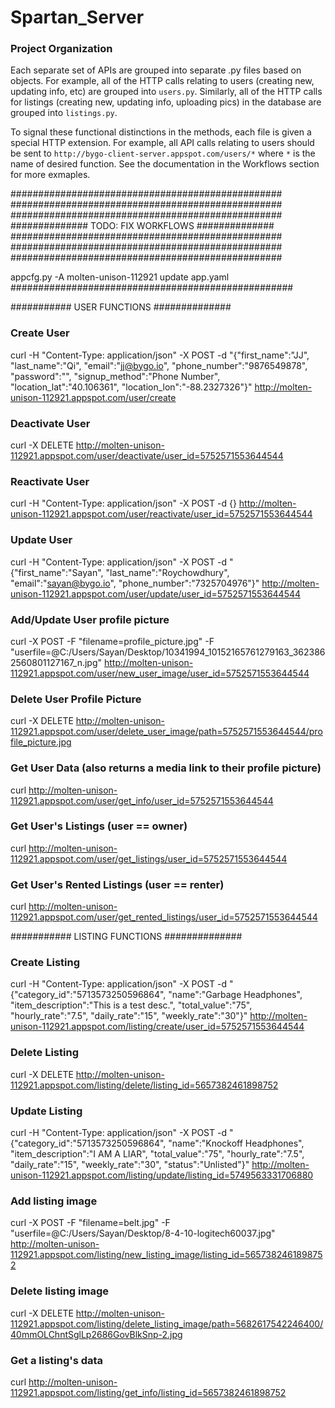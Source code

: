 # Spartan_Server

### Project Organization
Each separate set of APIs are grouped into separate .py files based on objects. For example, all of the HTTP calls relating to users (creating new, updating info, etc)
are grouped into `users.py`. Similarly, all of the HTTP calls for listings (creating new, updating info, uploading pics) in the database are grouped into `listings.py`. 

To signal these functional distinctions in the methods, each file is given a special HTTP extension. For example, all API calls relating to users should be sent to `http://bygo-client-server.appspot.com/users/*` where `*` is the name of desired function. See the documentation in the Workflows section for more exmaples.



#################################################
#################################################
#################################################
############## TODO: FIX WORKFLOWS ##############
#################################################
#################################################
#################################################


appcfg.py -A molten-unison-112921 update app.yaml 
###################################################

########### USER FUNCTIONS ##############
### Create User
curl -H "Content-Type: application/json" -X POST -d "{\"first_name\":\"JJ\", \"last_name\":\"Qi\", \"email\":\"jj@bygo.io\", \"phone_number\":\"9876549878\", \"password\":\"\", \"signup_method\":\"Phone Number\", \"location_lat\":\"40.106361\", \"location_lon\":\"-88.2327326\"}" http://molten-unison-112921.appspot.com/user/create

### Deactivate User
curl -X DELETE http://molten-unison-112921.appspot.com/user/deactivate/user_id=5752571553644544

### Reactivate User
curl -H "Content-Type: application/json" -X POST -d {} http://molten-unison-112921.appspot.com/user/reactivate/user_id=5752571553644544

### Update User
curl -H "Content-Type: application/json" -X POST -d "{\"first_name\":\"Sayan\", \"last_name\":\"Roychowdhury\", \"email\":\"sayan@bygo.io\", \"phone_number\":\"7325704976\"}" http://molten-unison-112921.appspot.com/user/update/user_id=5752571553644544

### Add/Update User profile picture
curl -X POST -F "filename=profile_picture.jpg" -F "userfile=@C:/Users/Sayan/Desktop/10341994_10152165761279163_3623862560801127167_n.jpg" http://molten-unison-112921.appspot.com/user/new_user_image/user_id=5752571553644544

### Delete User Profile Picture
curl -X DELETE http://molten-unison-112921.appspot.com/user/delete_user_image/path=5752571553644544/profile_picture.jpg

### Get User Data (also returns a media link to their profile picture)
curl http://molten-unison-112921.appspot.com/user/get_info/user_id=5752571553644544

### Get User's Listings (user == owner)
curl http://molten-unison-112921.appspot.com/user/get_listings/user_id=5752571553644544

### Get User's Rented Listings (user == renter)
curl http://molten-unison-112921.appspot.com/user/get_rented_listings/user_id=5752571553644544



########### LISTING FUNCTIONS ##############
### Create Listing
curl -H "Content-Type: application/json" -X POST -d "{\"category_id\":\"5713573250596864\", \"name\":\"Garbage Headphones\", \"item_description\":\"This is a test desc.\", \"total_value\":\"75\", \"hourly_rate\":\"7.5\", \"daily_rate\":\"15\", \"weekly_rate\":\"30\"}" http://molten-unison-112921.appspot.com/listing/create/user_id=5752571553644544

### Delete Listing
curl -X DELETE http://molten-unison-112921.appspot.com/listing/delete/listing_id=5657382461898752

### Update Listing
curl -H "Content-Type: application/json" -X POST -d "{\"category_id\":\"5713573250596864\", \"name\":\"Knockoff Headphones\", \"item_description\":\"I AM A LIAR\", \"total_value\":\"75\", \"hourly_rate\":\"7.5\", \"daily_rate\":\"15\", \"weekly_rate\":\"30\", \"status\":\"Unlisted\"}" http://molten-unison-112921.appspot.com/listing/update/listing_id=5749563331706880

### Add listing image
curl -X POST -F "filename=belt.jpg" -F "userfile=@C:/Users/Sayan/Desktop/8-4-10-logitech60037.jpg" http://molten-unison-112921.appspot.com/listing/new_listing_image/listing_id=5657382461898752

### Delete listing image
curl -X DELETE http://molten-unison-112921.appspot.com/listing/delete_listing_image/path=5682617542246400/40mmOLChntSglLp2686GovBlkSnp-2.jpg

### Get a listing's data
curl http://molten-unison-112921.appspot.com/listing/get_info/listing_id=5657382461898752